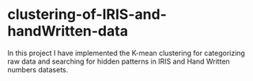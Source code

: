 # clustering-of-IRIS-and-handWritten-data
In this project I have implemented the K-mean clustering for categorizing raw data and searching for hidden patterns in IRIS and Hand Written numbers datasets.
